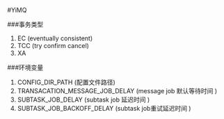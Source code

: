 #YiMQ


###事务类型
1. EC  (eventually consistent)
2. TCC (try confirm cancel)
3. XA  




###环境变量

1. CONFIG_DIR_PATH (配置文件路径)
2. TRANSACATION_MESSAGE_JOB_DELAY (message job 默认等待时间 )
3. SUBTASK_JOB_DELAY (subtask job 延迟时间 )
4. SUBTASK_JOB_BACKOFF_DELAY (subtask job重试延迟时间 )